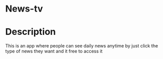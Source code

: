 # News-tv

# Description
This is an app where people can see daily news anytime by  just click the type of news they want and it free to access it 